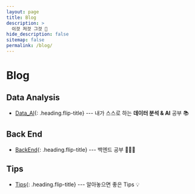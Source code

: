 ```yaml
---
layout: page
title: Blog
description: >
  이것 저것 그것 📝
hide_description: false
sitemap: false
permalink: /blog/
---
```


# Blog

## Data Analysis

- [Data_AI]{: .heading.flip-title} --- 내가 스스로 하는 **데이터 분석 & AI** 공부 📚

## Back End

- [BackEnd]{: .heading.flip-title} --- 백엔드 공부 👩🏻‍💻

## Tips

- [Tips]{: .heading.flip-title} --- 알아놓으면 좋은 Tips 💡

[Data_AI]: /blog/Data_AI
[BackEnd]: /blog/BackEnd
[Tips]: /blog/Tips